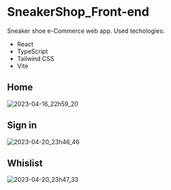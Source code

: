 # SneakerShop_Front-end
Sneaker shoe e-Commerce web app. 
Used techologies:
  * React
  * TypeScript
  * Tailwind CSS
  * Vite

## Home
![2023-04-16_22h59_20](https://user-images.githubusercontent.com/60797275/232341915-dc41bb5b-5141-43a5-a082-7e4bf203a117.png)
## Sign in
![2023-04-20_23h46_46](https://user-images.githubusercontent.com/60797275/233494766-95a63099-5638-4cdf-8b2e-eee60ee2d9a2.png)
## Whislist
![2023-04-20_23h47_33](https://user-images.githubusercontent.com/60797275/233494778-0fd5fe63-593a-485d-8a9b-dfc63cf591ca.png)
